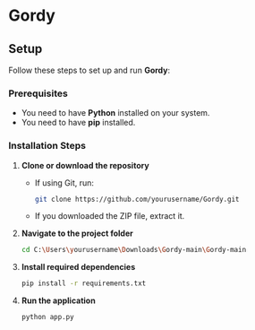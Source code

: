 # Gordy

## Setup

Follow these steps to set up and run **Gordy**:

### Prerequisites
- You need to have **Python** installed on your system.
- You need to have **pip** installed.

### Installation Steps

1. **Clone or download the repository**
   - If using Git, run:
     ```sh
     git clone https://github.com/yourusername/Gordy.git
     ```
   - If you downloaded the ZIP file, extract it.

2. **Navigate to the project folder**
   ```sh
   cd C:\Users\yourusername\Downloads\Gordy-main\Gordy-main
   ```

3. **Install required dependencies**
   ```sh
   pip install -r requirements.txt
   ```

4. **Run the application**
   ```sh
   python app.py
   ```
